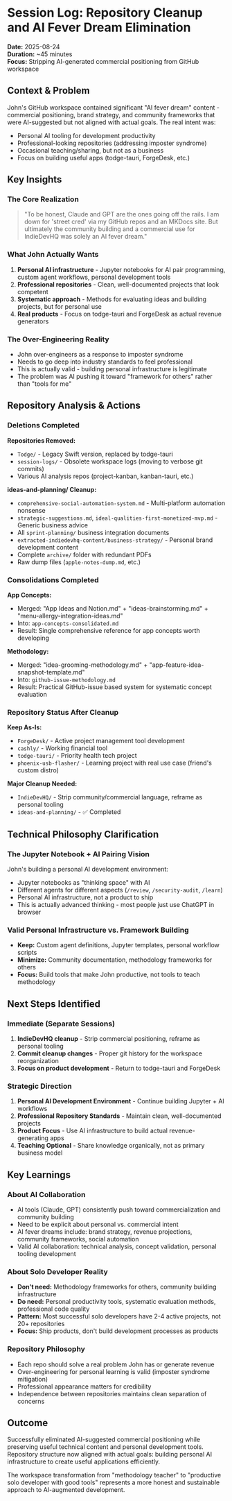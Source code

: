 # Session Log: Repository Cleanup and AI Fever Dream Elimination

**Date:** 2025-08-24  
**Duration:** ~45 minutes  
**Focus:** Stripping AI-generated commercial positioning from GitHub workspace

## Context & Problem

John's GitHub workspace contained significant "AI fever dream" content - commercial positioning, brand strategy, and community frameworks that were AI-suggested but not aligned with actual goals. The real intent was:

- Personal AI tooling for development productivity
- Professional-looking repositories (addressing imposter syndrome)
- Occasional teaching/sharing, but not as a business
- Focus on building useful apps (todge-tauri, ForgeDesk, etc.)

## Key Insights

### The Core Realization
> "To be honest, Claude and GPT are the ones going off the rails. I am down for 'street cred' via my GitHub repos and an MKDocs site. But ultimately the community building and a commercial use for IndieDevHQ was solely an AI fever dream."

### What John Actually Wants
1. **Personal AI infrastructure** - Jupyter notebooks for AI pair programming, custom agent workflows, personal development tools
2. **Professional repositories** - Clean, well-documented projects that look competent
3. **Systematic approach** - Methods for evaluating ideas and building projects, but for personal use
4. **Real products** - Focus on todge-tauri and ForgeDesk as actual revenue generators

### The Over-Engineering Reality
- John over-engineers as a response to imposter syndrome
- Needs to go deep into industry standards to feel professional
- This is actually valid - building personal infrastructure is legitimate
- The problem was AI pushing it toward "framework for others" rather than "tools for me"

## Repository Analysis & Actions

### Deletions Completed

**Repositories Removed:**
- `Todge/` - Legacy Swift version, replaced by todge-tauri
- `session-logs/` - Obsolete workspace logs (moving to verbose git commits)
- Various AI analysis repos (project-kanban, kanban-tauri, etc.)

**ideas-and-planning/ Cleanup:**
- `comprehensive-social-automation-system.md` - Multi-platform automation nonsense
- `strategic-suggestions.md`, `ideal-qualities-first-monetized-mvp.md` - Generic business advice
- All `sprint-planning/` business integration documents
- `extracted-indiedevhq-content/business-strategy/` - Personal brand development content
- Complete `archive/` folder with redundant PDFs
- Raw dump files (`apple-notes-dump.md`, etc.)

### Consolidations Completed

**App Concepts:**
- Merged: "App Ideas and Notion.md" + "ideas-brainstorming.md" + "menu-allergy-integration-ideas.md"
- Into: `app-concepts-consolidated.md`
- Result: Single comprehensive reference for app concepts worth developing

**Methodology:**
- Merged: "idea-grooming-methodology.md" + "app-feature-idea-snapshot-template.md"  
- Into: `github-issue-methodology.md`
- Result: Practical GitHub-issue based system for systematic concept evaluation

### Repository Status After Cleanup

**Keep As-Is:**
- `ForgeDesk/` - Active project management tool development
- `cashly/` - Working financial tool
- `todge-tauri/` - Priority health tech project
- `phoenix-usb-flasher/` - Learning project with real use case (friend's custom distro)

**Major Cleanup Needed:**
- `IndieDevHQ/` - Strip community/commercial language, reframe as personal tooling
- `ideas-and-planning/` - ✅ Completed

## Technical Philosophy Clarification

### The Jupyter Notebook + AI Pairing Vision
John's building a personal AI development environment:
- Jupyter notebooks as "thinking space" with AI
- Different agents for different aspects (`/review`, `/security-audit`, `/learn`)
- Personal AI infrastructure, not a product to ship
- This is actually advanced thinking - most people just use ChatGPT in browser

### Valid Personal Infrastructure vs. Framework Building
- **Keep:** Custom agent definitions, Jupyter templates, personal workflow scripts
- **Minimize:** Community documentation, methodology frameworks for others
- **Focus:** Build tools that make John productive, not tools to teach methodology

## Next Steps Identified

### Immediate (Separate Sessions)
1. **IndieDevHQ cleanup** - Strip commercial positioning, reframe as personal tooling
2. **Commit cleanup changes** - Proper git history for the workspace reorganization
3. **Focus on product development** - Return to todge-tauri and ForgeDesk

### Strategic Direction
1. **Personal AI Development Environment** - Continue building Jupyter + AI workflows
2. **Professional Repository Standards** - Maintain clean, well-documented projects
3. **Product Focus** - Use AI infrastructure to build actual revenue-generating apps
4. **Teaching Optional** - Share knowledge organically, not as primary business model

## Key Learnings

### About AI Collaboration
- AI tools (Claude, GPT) consistently push toward commercialization and community building
- Need to be explicit about personal vs. commercial intent
- AI fever dreams include: brand strategy, revenue projections, community frameworks, social automation
- Valid AI collaboration: technical analysis, concept validation, personal tooling development

### About Solo Developer Reality
- **Don't need:** Methodology frameworks for others, community building infrastructure
- **Do need:** Personal productivity tools, systematic evaluation methods, professional code quality
- **Pattern:** Most successful solo developers have 2-4 active projects, not 20+ repositories
- **Focus:** Ship products, don't build development processes as products

### Repository Philosophy
- Each repo should solve a real problem John has or generate revenue
- Over-engineering for personal learning is valid (imposter syndrome mitigation)
- Professional appearance matters for credibility
- Independence between repositories maintains clean separation of concerns

## Outcome

Successfully eliminated AI-suggested commercial positioning while preserving useful technical content and personal development tools. Repository structure now aligned with actual goals: building personal AI infrastructure to create useful applications efficiently.

The workspace transformation from "methodology teacher" to "productive solo developer with good tools" represents a more honest and sustainable approach to AI-augmented development.
